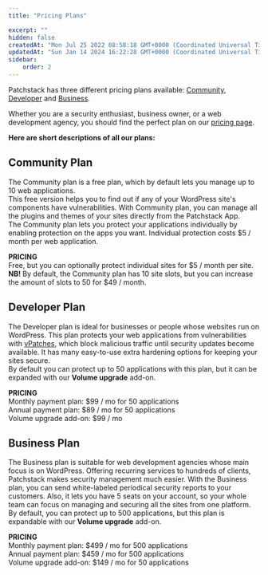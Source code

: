 ```yaml
---
title: "Pricing Plans"

excerpt: ""
hidden: false
createdAt: "Mon Jul 25 2022 08:58:18 GMT+0000 (Coordinated Universal Time)"
updatedAt: "Sun Jan 14 2024 16:22:28 GMT+0000 (Coordinated Universal Time)"
sidebar:
    order: 2
---
```

Patchstack has three different pricing plans available: <a href="https://patchstack.com/pricing/" target="_blank">Community</a>, <a href="https://patchstack.com/pricing/" target="_blank">Developer</a> and <a href="https://patchstack.com/pricing/" target="_blank">Business</a>.

Whether you are a security enthusiast, business owner, or a web development agency, you should find the perfect plan on our <a href="https://patchstack.com/pricing/" target="_blank">pricing page</a>.

**Here are short descriptions of all our plans:** 

## Community Plan

The Community plan is a free plan, which by default lets you manage up to 10 web applications.  
This free version helps you to find out if any of your WordPress site's components have vulnerabilities. With Community plan, you can manage all the plugins and themes of your sites directly from the Patchstack App.  
The Community plan lets you protect your applications individually by enabling protection on the apps you want. Individual protection costs $5 / month per web application.

**PRICING**  
Free, but you can optionally protect individual sites for $5 / month per site.  
**NB!** By default, the Community plan has 10 site slots, but you can increase the amount of slots to 50 for $49 / month.

## Developer Plan

The Developer plan is ideal for businesses or people whose websites run on WordPress. This plan protects your web applications from vulnerabilities with <a href="https://patchstack.com/articles/virtual-patching" target="_blank">vPatches</a>, which block malicious traffic until security updates become available. It has many easy-to-use extra hardening options for keeping your sites secure.  
By default you can protect up to 50 applications with this plan, but it can be expanded with our **Volume upgrade** add-on.

**PRICING**  
Monthly payment plan: $99 / mo for 50 applications  
Annual payment plan: $89 / mo for 50 applications  
Volume upgrade add-on: $99 / mo 

## Business Plan

The Business plan is suitable for web development agencies whose main focus is on WordPress. Offering recurring services to hundreds of clients, Patchstack makes security management much easier. With the Business plan, you can send white-labeled periodical security reports to your customers. Also, it lets you have 5 seats on your account, so your whole team can focus on managing and securing all the sites from one platform.  
By default, you can protect up to 500 applications, but this plan is expandable with our **Volume upgrade** add-on.

**PRICING**  
Monthly payment plan: $499 / mo for 500 applications  
Annual payment plan: $459 / mo for 500 applications  
Volume upgrade add-on: $149 / mo for 50 applications
